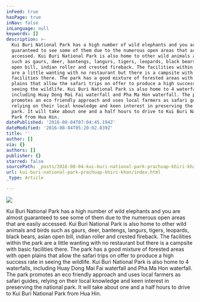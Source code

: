 ```yaml
---
inFeed: true
hasPage: true
inNav: false
inLanguage: null
keywords: []
description: >-
  Kui Buri National Park has a high number of wild elephants and you are almost
  guaranteed to see some of them due to the numerous open areas that are easily
  accessed. Kui Buri National Park is also home to other wild animals and birds
  such as gaurs, deer, bantengs, langurs, tigers, leopards, black bears, asian
  open bill, indian roller and crested fireback. The facilities within the park
  are a little wanting with no restaurant but there is a campsite with basic
  facilities there. The park has a good mixture of forested areas with open
  plains that allow the safari trips on offer to produce a high success rate in
  seeing the wildlife. Kui Buri National Park is also home to 4 waterfalls,
  including Huay Dong Mai Fai waterfall and Pha Ma Hon waterfall. The park
  promotes an eco friendly approach and uses local farmers as safari guides,
  relying on their local knowledge and keen interest in preserving the national
  park. It will take about one and a half hours to drive to Kui Buri National
  Park from Hua Hin.
datePublished: '2016-08-04T07:04:45.194Z'
dateModified: '2016-08-04T05:20:02.839Z'
title: ''
author: []
via: {}
authors: []
publisher: {}
starred: false
sourcePath: _posts/2016-08-04-kui-buri-national-park-prachuap-khiri-khan.md
url: kui-buri-national-park-prachuap-khiri-khan/index.html
_type: Article

---
```

![](https://the-grid-user-content.s3-us-west-2.amazonaws.com/25671d96-2c87-4d8f-9535-8130b5ed7a48.jpg)

Kui Buri National Park has a high number of wild elephants and you are almost guaranteed to see some of them due to the numerous open areas that are easily accessed. Kui Buri National Park is also home to other wild animals and birds such as gaurs, deer, bantengs, langurs, tigers, leopards, black bears, asian open bill, indian roller and crested fireback. The facilities within the park are a little wanting with no restaurant but there is a campsite with basic facilities there. The park has a good mixture of forested areas with open plains that allow the safari trips on offer to produce a high success rate in seeing the wildlife. Kui Buri National Park is also home to 4 waterfalls, including Huay Dong Mai Fai waterfall and Pha Ma Hon waterfall. The park promotes an eco friendly approach and uses local farmers as safari guides, relying on their local knowledge and keen interest in preserving the national park. It will take about one and a half hours to drive to Kui Buri National Park from Hua Hin.
